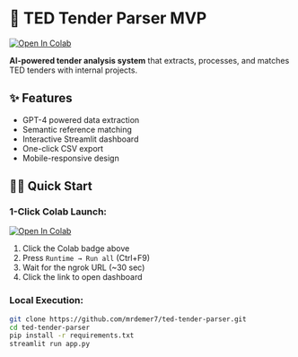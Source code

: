 # 🚀 TED Tender Parser MVP

[![Open In Colab](https://colab.research.google.com/assets/colab-badge.svg)](https://colab.research.google.com/drive/1Skn4d0O3YhNP-jCNFLX61mNgDZp-MeDm#scrollTo=IjoeDbhg58KD)

**AI-powered tender analysis system** that extracts, processes, and matches TED tenders with internal projects.

## ✨ Features
- GPT-4 powered data extraction
- Semantic reference matching
- Interactive Streamlit dashboard
- One-click CSV export
- Mobile-responsive design

## 🏃‍♂️ Quick Start
### 1-Click Colab Launch:
[![Open In Colab](https://colab.research.google.com/assets/colab-badge.svg)](https://colab.research.google.com/drive/1Skn4d0O3YhNP-jCNFLX61mNgDZp-MeDm#scrollTo=IjoeDbhg58KD)

1. Click the Colab badge above
2. Press `Runtime → Run all` (Ctrl+F9)
3. Wait for the ngrok URL (~30 sec)
4. Click the link to open dashboard

### Local Execution:
```bash
git clone https://github.com/mrdemer7/ted-tender-parser.git
cd ted-tender-parser
pip install -r requirements.txt
streamlit run app.py
